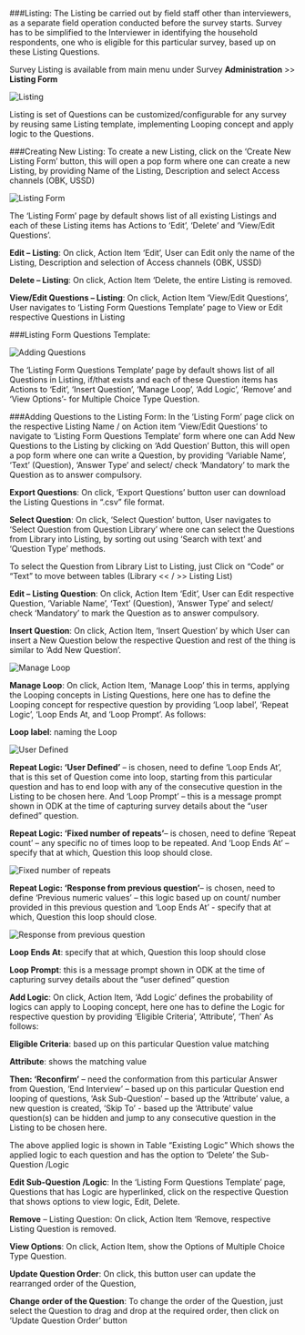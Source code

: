
###Listing: 
The Listing be carried out by field staff other than interviewers, as a separate field operation conducted before the survey starts.
Survey has to be simplified to the Interviewer in identifying the household respondents, one who is eligible for this particular survey, based up on these Listing Questions.


Survey Listing is available from main menu under Survey <b>Administration</b> >> <b>Listing Form</b>

![Listing](./Page3_v1.png)

Listing is set of Questions can be customized/configurable for any survey by reusing same Listing template, implementing Looping concept and apply logic to the Questions.

###Creating New Listing:
To create a new Listing, click on the ‘Create New Listing Form’ button, this will open a pop form where one can create a new Listing, by providing Name of the Listing, Description and select Access channels (OBK, USSD)

![Listing Form](./Page1v1.png)

The ‘Listing Form’ page by default shows list of all existing Listings and each of these Listing items has Actions to ‘Edit’, ‘Delete’ and ‘View/Edit Questions’.

<b>Edit – Listing</b>: On click, Action Item ‘Edit’, User can Edit only the name of the Listing, Description and selection of Access channels (OBK, USSD)

<b>Delete – Listing</b>: On click, Action Item ‘Delete, the entire Listing is removed.

<b>View/Edit Questions – Listing</b>: On click, Action Item ‘View/Edit Questions’, User navigates to ‘Listing Form Questions Template’ page to View or Edit respective Questions in Listing

###Listing Form Questions Template:

![Adding Questions](./Page2v1.png)

The ‘Listing Form Questions Template’ page by default shows list of all Questions in Listing, if/that exists and each of these Question items has Actions to ‘Edit’, ‘Insert Question’, ‘Manage Loop’, ‘Add Logic’, ‘Remove’ and ‘View Options’- for Multiple Choice Type Question.

###Adding Questions to the Listing Form: 
In the ‘Listing Form’ page click on the respective Listing Name / on Action item ‘View/Edit Questions’ to navigate to ‘Listing Form Questions Template’ form where one can Add New Questions to the Listing by clicking on ‘Add Question’ Button, this will open a pop form where one can write a Question, by providing ‘Variable Name’, ‘Text’ (Question), ‘Answer Type’ and select/ check ‘Mandatory’ to mark the Question as to answer compulsory.

<b>Export Questions</b>: On click, ‘Export Questions’ button user can download the Listing Questions in “.csv” file format.

<b>Select Question</b>: On click, ‘Select Question’ button, User navigates to ‘Select Question from Question
Library’ where one can select the Questions from Library into Listing, by sorting out using ‘Search with text’ and ‘Question Type’ methods. 

To select the Question from Library List to Listing, just Click on “Code” or “Text” to move between tables (Library << / >> Listing List)

<b>Edit – Listing Question</b>: On click, Action Item ‘Edit’, User can Edit respective Question, ‘Variable Name’, ‘Text’ (Question), ‘Answer Type’ and select/ check ‘Mandatory’ to mark the Question as to answer compulsory.

<b>Insert Question</b>: On click, Action Item, ‘Insert Question’ by which User can insert a New Question below the respective Question and rest of the thing is similar to ‘Add New Question’.

![Manage Loop](./Page01.png)

<b>Manage Loop</b>: On click, Action Item, ‘Manage Loop’ this in terms, applying the Looping concepts in Listing Questions, here one has to define the Looping concept for respective question by providing ‘Loop label’, ‘Repeat Logic’, ‘Loop Ends At, and ‘Loop Prompt’. As follows:

<b>Loop label</b>: naming the Loop

![User Defined](./Page02.png)

<b>Repeat Logic: ‘User Defined’</b> – is chosen, need to define ‘Loop Ends At’, that is this set of Question come into loop, starting from this particular question and has to end loop with any of the consecutive question in the Listing to be chosen here. And ‘Loop Prompt’ – this is a message prompt shown in ODK at the time of capturing survey details about the “user defined” question.

<b>Repeat Logic: ‘Fixed number of repeats’</b>– is chosen, need to define ‘Repeat count’ – any specific no of times loop to be repeated. And ‘Loop Ends At’ – specify that at which, Question this loop should close. 

![Fixed number of repeats](./Page03.png)

<b>Repeat Logic: ‘Response from previous question’</b>– is chosen, need to define ‘Previous numeric values’ – this logic based up on count/ number provided in this previous question and ‘Loop Ends At’ - specify that at which, Question this loop should close.

![Response from previous question](./Page04.png)

<b>Loop Ends At</b>:  specify that at which, Question this loop should close

<b>Loop Prompt</b>: this is a message prompt shown in ODK at the time of capturing survey details about the “user defined” question

<b>Add Logic</b>: On click, Action Item, ‘Add Logic’ defines the probability of logics can apply to Looping concept, here one has to define the Logic for respective question by providing ‘Eligible Criteria’, ‘Attribute’, ‘Then’ As follows:

<b>Eligible Criteria</b>: based up on this particular Question value matching

<b>Attribute</b>: shows the matching value

<b>Then: ‘Reconfirm’</b> – need the conformation from this particular Answer from Question,
‘End Interview’ – based up on this particular Question end looping of questions, ‘Ask Sub-Question’ – based up the ‘Attribute’ value, a new question is created, ‘Skip To’ - based up the ‘Attribute’ value question(s) can be hidden and jump to any consecutive question in the Listing to be chosen here.

The above applied logic is shown in Table “Existing Logic”
Which shows the applied logic to each question and has the option to ‘Delete’ the Sub-Question /Logic

<b>Edit Sub-Question /Logic</b>: 
In the ‘Listing Form Questions Template’ page, Questions that has Logic are hyperlinked, click on the respective Question that shows options to view logic, Edit, Delete.

<b>Remove</b> – Listing Question: On click, Action Item ‘Remove, respective Listing Question is removed.

<b>View Options</b>: On click, Action Item, show the Options of Multiple Choice Type Question.

<b>Update Question Order</b>:  On click, this button user can update the rearranged order of the Question, 

<b>Change order of the Question</b>: To change the order of the Question, just select the Question to drag and drop at the required order, then click on ‘Update Question Order’ button 

